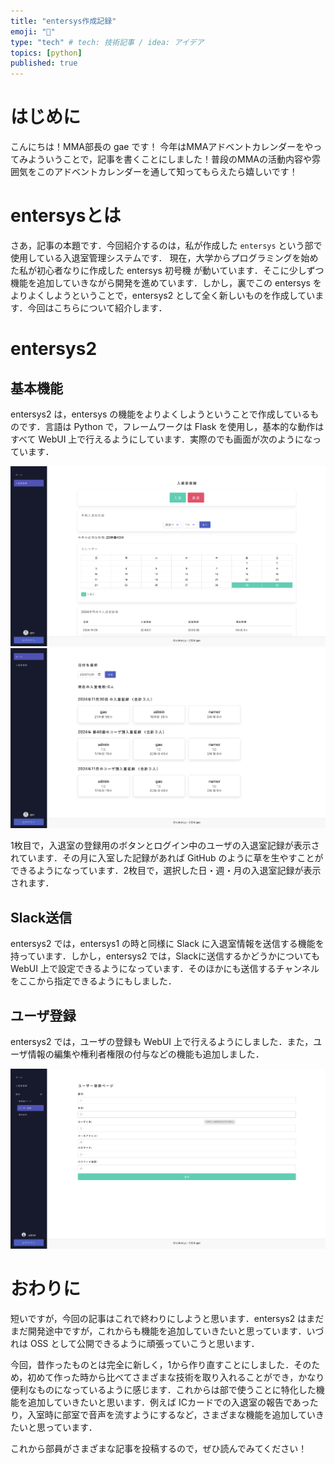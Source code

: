 ```yaml
---
title: "entersys作成記録"
emoji: "🎉"
type: "tech" # tech: 技術記事 / idea: アイデア
topics: [python]
published: true
---
```


# はじめに

こんにちは！MMA部長の gae です！
今年はMMAアドベントカレンダーをやってみよういうことで，記事を書くことにしました！普段のMMAの活動内容や雰囲気をこのアドベントカレンダーを通して知ってもらえたら嬉しいです！

# entersysとは

さあ，記事の本題です．今回紹介するのは，私が作成した `entersys` という部で使用している入退室管理システムです．
現在，大学からプログラミングを始めた私が初心者なりに作成した entersys 初号機 が動いています．そこに少しずつ機能を追加していきながら開発を進めています．しかし，裏でこの entersys をよりよくしようということで，entersys2 として全く新しいものを作成しています．今回はこちらについて紹介します．

# entersys2

## 基本機能

entersys2 は，entersys の機能をよりよくしようということで作成しているものです．言語は Python で，フレームワークは Flask を使用し，基本的な動作はすべて WebUI 上で行えるようにしています．実際のでも画面が次のようになっています．

![entersys2](/images/entersys/entersys1.png)
![entersys2](/images/entersys/entersys2.png)

1枚目で，入退室の登録用のボタンとログイン中のユーザの入退室記録が表示されています．その月に入室した記録があれば GitHub のように草を生やすことができるようになっています．2枚目で，選択した日・週・月の入退室記録が表示されます．

## Slack送信

entersys2 では，entersys1 の時と同様に Slack に入退室情報を送信する機能を持っています．しかし，entersys2 では，Slackに送信するかどうかについても WebUI 上で設定できるようになっています．そのほかにも送信するチャンネルをここから指定できるようにもしました．

## ユーザ登録

entersys2 では，ユーザの登録も WebUI 上で行えるようにしました．また，ユーザ情報の編集や権利者権限の付与などの機能も追加しました．

![entersys2](/images/entersys/entersys3.png)

# おわりに

短いですが，今回の記事はこれで終わりにしようと思います．entersys2 はまだまだ開発途中ですが，これからも機能を追加していきたいと思っています．いづれは OSS として公開できるように頑張っていこうと思います．

今回，昔作ったものとは完全に新しく，1から作り直すことにしました．そのため，初めて作った時から比べてさまざまな技術を取り入れることができ，かなり便利なものになっているように感じます．これからは部で使うことに特化した機能を追加していきたいと思います．例えば ICカードでの入退室の報告であったり，入室時に部室で音声を流すようにするなど，さまざまな機能を追加していきたいと思っています．

これから部員がさまざまな記事を投稿するので，ぜひ読んでみてください！
